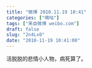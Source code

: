 ```yaml
---
title: "微博 2010.11.19 10:41"
categories: ["嘀咕"]
tags: ["来自微博 weibo.com"]
draft: false
slug: "2n4Lx0"
date: "2010-11-19 10:41:00"
---
```


<p>活脱脱的悲情小人物，病死算了。 ​​​​</p>
